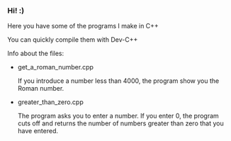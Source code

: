 ### Hi! :)

Here you have some of the programs I make in C++

You can quickly compile them with Dev-C++

Info about the files:
- get_a_roman_number.cpp

  If you introduce a number less than 4000, the program show you the Roman number.
  
- greater_than_zero.cpp

  The program asks you to enter a number. If you enter 0, the program cuts off and returns the number of numbers greater than zero that you have entered.

